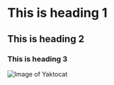 # This is heading 1
## This is heading 2
### This is heading 3

![Image of Yaktocat](https://octodex.github.com/images/yaktocat.png)
